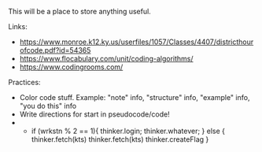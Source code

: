 This will be a place to store anything useful.

Links:
* https://www.monroe.k12.ky.us/userfiles/1057/Classes/4407/districthourofcode.pdf?id=54365
* https://www.flocabulary.com/unit/coding-algorithms/
* https://www.codingrooms.com/

Practices:
* Color code stuff. Example: "note" info, "structure" info, "example" info, "you do this" info
* Write directions for start in pseudocode/code!
* * if (wrkstn % 2 == 1){
      thinker.login;
      thinker.whatever;
    } else {
      thinker.fetch(kts)
      thinker.fetch(kts)
      thinker.createFlag
    }
